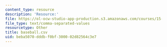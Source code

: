 ```yaml
---
content_type: resource
description: 'Resource:'
file: https://ol-ocw-studio-app-production.s3.amazonaws.com/courses/15-071-the-analytics-edge-spring-2017/beba5070dddbf0bf300002d82564c3e7_baseball.csv
file_type: text/comma-separated-values
resourcetype: Other
title: baseball.csv
uid: beba5070-dddb-f0bf-3000-02d82564c3e7
---
```

